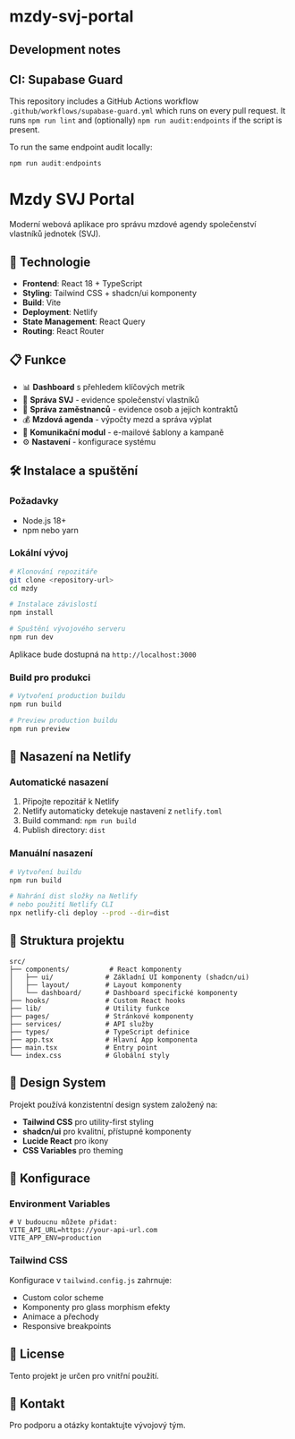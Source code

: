 # mzdy-svj-portal

## Development notes
CI: Supabase Guard
------------------
This repository includes a GitHub Actions workflow `.github/workflows/supabase-guard.yml` which runs on every pull request.
It runs `npm run lint` and (optionally) `npm run audit:endpoints` if the script is present.

To run the same endpoint audit locally:

```powershell
npm run audit:endpoints
```

# Mzdy SVJ Portal

Moderní webová aplikace pro správu mzdové agendy společenství vlastníků jednotek (SVJ).

## 🚀 Technologie

- **Frontend**: React 18 + TypeScript
- **Styling**: Tailwind CSS + shadcn/ui komponenty
- **Build**: Vite
- **Deployment**: Netlify
- **State Management**: React Query
- **Routing**: React Router

## 📋 Funkce

- 📊 **Dashboard** s přehledem klíčových metrik
- 🏢 **Správa SVJ** - evidence společenství vlastníků
- 👥 **Správa zaměstnanců** - evidence osob a jejich kontraktů
- 💰 **Mzdová agenda** - výpočty mezd a správa výplat
- 📧 **Komunikační modul** - e-mailové šablony a kampaně
- ⚙️ **Nastavení** - konfigurace systému

## 🛠️ Instalace a spuštění

### Požadavky
- Node.js 18+
- npm nebo yarn

### Lokální vývoj

```bash
# Klonování repozitáře
git clone <repository-url>
cd mzdy

# Instalace závislostí
npm install

# Spuštění vývojového serveru
npm run dev
```

Aplikace bude dostupná na `http://localhost:3000`

### Build pro produkci

```bash
# Vytvoření production buildu
npm run build

# Preview production buildu
npm run preview
```

## 🚀 Nasazení na Netlify

### Automatické nasazení

1. Připojte repozitář k Netlify
2. Netlify automaticky detekuje nastavení z `netlify.toml`
3. Build command: `npm run build`
4. Publish directory: `dist`

### Manuální nasazení

```bash
# Vytvoření buildu
npm run build

# Nahrání dist složky na Netlify
# nebo použití Netlify CLI
npx netlify-cli deploy --prod --dir=dist
```

## 📁 Struktura projektu

```
src/
├── components/          # React komponenty
│   ├── ui/             # Základní UI komponenty (shadcn/ui)
│   ├── layout/         # Layout komponenty
│   └── dashboard/      # Dashboard specifické komponenty
├── hooks/              # Custom React hooks
├── lib/                # Utility funkce
├── pages/              # Stránkové komponenty
├── services/           # API služby
├── types/              # TypeScript definice
├── app.tsx             # Hlavní App komponenta
├── main.tsx            # Entry point
└── index.css           # Globální styly
```

## 🎨 Design System

Projekt používá konzistentní design system založený na:
- **Tailwind CSS** pro utility-first styling
- **shadcn/ui** pro kvalitní, přístupné komponenty
- **Lucide React** pro ikony
- **CSS Variables** pro theming

## 🔧 Konfigurace

### Environment Variables

```env
# V budoucnu můžete přidat:
VITE_API_URL=https://your-api-url.com
VITE_APP_ENV=production
```

### Tailwind CSS

Konfigurace v `tailwind.config.js` zahrnuje:
- Custom color scheme
- Komponenty pro glass morphism efekty
- Animace a přechody
- Responsive breakpoints

## 📝 License

Tento projekt je určen pro vnitřní použití.

## 👥 Kontakt

Pro podporu a otázky kontaktujte vývojový tým.
